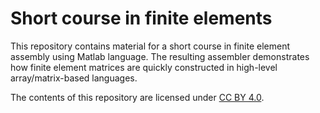 # Short course in finite elements

This repository contains material for a short course in finite element
assembly using Matlab language. The resulting assembler demonstrates
how finite element matrices are quickly constructed in high-level
array/matrix-based languages.

The contents of this repository are licensed under [CC BY 4.0](https://creativecommons.org/licenses/by/4.0/legalcode).